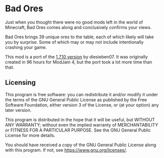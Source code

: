 # Bad Ores

Just when you thought there were no good mods left in the world of Minecraft, Bad Ores comes along and conclusively confirms your views.

Bad Ores brings 39 unique ores to the table, each of which likely will take you by surprise. Some of which may or may not include intentionally crashing your game.

This mod is a port of the [1.7.10 version](https://github.com/diesieben07/Modjam-4) by diesieben07. It was originally created in 96 hours for ModJam 4, but the port took a lot more time than that.


## Licensing

This program is free software: you can redistribute it and/or modify
it under the terms of the GNU General Public License as published by
the Free Software Foundation, either version 3 of the License, or
(at your option) any later version.

This program is distributed in the hope that it will be useful,
but WITHOUT ANY WARRANTY; without even the implied warranty of
MERCHANTABILITY or FITNESS FOR A PARTICULAR PURPOSE.  See the
GNU General Public License for more details.

You should have received a copy of the GNU General Public License
along with this program.  If not, see <https://www.gnu.org/licenses/>.